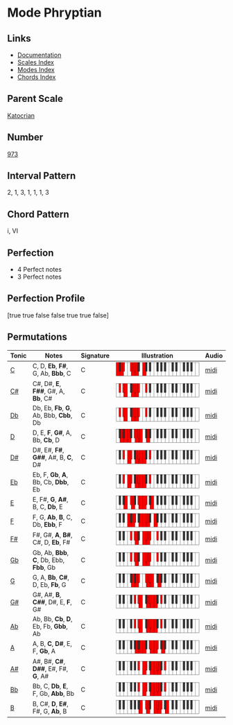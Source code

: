 # Mode Phryptian

## Links

- [Documentation](README.md)
- [Scales Index](Scales.md)
- [Modes Index](Modes.md)
- [Chords Index](Chords.md)

## Parent Scale

[Katocrian](ScaleKatocrian.md)

## Number

[973](https://ianring.com/musictheory/scales/973)

## Interval Pattern

2, 1, 3, 1, 1, 1, 3

## Chord Pattern

i, VI

## Perfection

- 4 Perfect notes
- 3 Perfect notes

## Perfection Profile

[true true false false true true false]

## Permutations

| Tonic | Notes | Signature | Illustration | Audio |
|-------|-------|-----------|--------------|-------|
| [C](ModeCNaturalPhryptian.md) | C, D, **Eb**, **F#**, G, Ab, **Bbb**, C | C | ![CNaturalPhryptian](ModeCNaturalPhryptian.png) | [midi](https://github.com/edipermadi/music/blob/main/docs/ModeCNaturalPhryptian.mid?raw=true) |
| [C#](ModeCSharpPhryptian.md) | C#, D#, **E**, **F##**, G#, A, **Bb**, C# | C | ![CSharpPhryptian](ModeCSharpPhryptian.png) | [midi](https://github.com/edipermadi/music/blob/main/docs/ModeCSharpPhryptian.mid?raw=true) |
| [Db](ModeDFlatPhryptian.md) | Db, Eb, **Fb**, **G**, Ab, Bbb, **Cbb**, Db | C | ![DFlatPhryptian](ModeDFlatPhryptian.png) | [midi](https://github.com/edipermadi/music/blob/main/docs/ModeDFlatPhryptian.mid?raw=true) |
| [D](ModeDNaturalPhryptian.md) | D, E, **F**, **G#**, A, Bb, **Cb**, D | C | ![DNaturalPhryptian](ModeDNaturalPhryptian.png) | [midi](https://github.com/edipermadi/music/blob/main/docs/ModeDNaturalPhryptian.mid?raw=true) |
| [D#](ModeDSharpPhryptian.md) | D#, E#, **F#**, **G##**, A#, B, **C**, D# | C | ![DSharpPhryptian](ModeDSharpPhryptian.png) | [midi](https://github.com/edipermadi/music/blob/main/docs/ModeDSharpPhryptian.mid?raw=true) |
| [Eb](ModeEFlatPhryptian.md) | Eb, F, **Gb**, **A**, Bb, Cb, **Dbb**, Eb | C | ![EFlatPhryptian](ModeEFlatPhryptian.png) | [midi](https://github.com/edipermadi/music/blob/main/docs/ModeEFlatPhryptian.mid?raw=true) |
| [E](ModeENaturalPhryptian.md) | E, F#, **G**, **A#**, B, C, **Db**, E | C | ![ENaturalPhryptian](ModeENaturalPhryptian.png) | [midi](https://github.com/edipermadi/music/blob/main/docs/ModeENaturalPhryptian.mid?raw=true) |
| [F](ModeFNaturalPhryptian.md) | F, G, **Ab**, **B**, C, Db, **Ebb**, F | C | ![FNaturalPhryptian](ModeFNaturalPhryptian.png) | [midi](https://github.com/edipermadi/music/blob/main/docs/ModeFNaturalPhryptian.mid?raw=true) |
| [F#](ModeFSharpPhryptian.md) | F#, G#, **A**, **B#**, C#, D, **Eb**, F# | C | ![FSharpPhryptian](ModeFSharpPhryptian.png) | [midi](https://github.com/edipermadi/music/blob/main/docs/ModeFSharpPhryptian.mid?raw=true) |
| [Gb](ModeGFlatPhryptian.md) | Gb, Ab, **Bbb**, **C**, Db, Ebb, **Fbb**, Gb | C | ![GFlatPhryptian](ModeGFlatPhryptian.png) | [midi](https://github.com/edipermadi/music/blob/main/docs/ModeGFlatPhryptian.mid?raw=true) |
| [G](ModeGNaturalPhryptian.md) | G, A, **Bb**, **C#**, D, Eb, **Fb**, G | C | ![GNaturalPhryptian](ModeGNaturalPhryptian.png) | [midi](https://github.com/edipermadi/music/blob/main/docs/ModeGNaturalPhryptian.mid?raw=true) |
| [G#](ModeGSharpPhryptian.md) | G#, A#, **B**, **C##**, D#, E, **F**, G# | C | ![GSharpPhryptian](ModeGSharpPhryptian.png) | [midi](https://github.com/edipermadi/music/blob/main/docs/ModeGSharpPhryptian.mid?raw=true) |
| [Ab](ModeAFlatPhryptian.md) | Ab, Bb, **Cb**, **D**, Eb, Fb, **Gbb**, Ab | C | ![AFlatPhryptian](ModeAFlatPhryptian.png) | [midi](https://github.com/edipermadi/music/blob/main/docs/ModeAFlatPhryptian.mid?raw=true) |
| [A](ModeANaturalPhryptian.md) | A, B, **C**, **D#**, E, F, **Gb**, A | C | ![ANaturalPhryptian](ModeANaturalPhryptian.png) | [midi](https://github.com/edipermadi/music/blob/main/docs/ModeANaturalPhryptian.mid?raw=true) |
| [A#](ModeASharpPhryptian.md) | A#, B#, **C#**, **D##**, E#, F#, **G**, A# | C | ![ASharpPhryptian](ModeASharpPhryptian.png) | [midi](https://github.com/edipermadi/music/blob/main/docs/ModeASharpPhryptian.mid?raw=true) |
| [Bb](ModeBFlatPhryptian.md) | Bb, C, **Db**, **E**, F, Gb, **Abb**, Bb | C | ![BFlatPhryptian](ModeBFlatPhryptian.png) | [midi](https://github.com/edipermadi/music/blob/main/docs/ModeBFlatPhryptian.mid?raw=true) |
| [B](ModeBNaturalPhryptian.md) | B, C#, **D**, **E#**, F#, G, **Ab**, B | C | ![BNaturalPhryptian](ModeBNaturalPhryptian.png) | [midi](https://github.com/edipermadi/music/blob/main/docs/ModeBNaturalPhryptian.mid?raw=true) |
